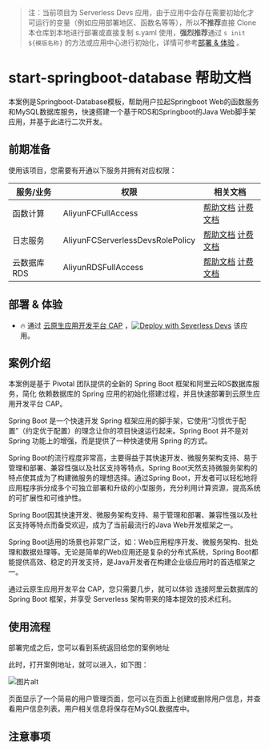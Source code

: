 > 注：当前项目为 Serverless Devs 应用，由于应用中会存在需要初始化才可运行的变量（例如应用部署地区、函数名等等），所以**不推荐**直接 Clone 本仓库到本地进行部署或直接复制 s.yaml 使用，**强烈推荐**通过 `s init ${模版名称}` 的方法或应用中心进行初始化，详情可参考[部署 & 体验](#部署--体验) 。

# start-springboot-database 帮助文档

<description>

本案例是Springboot-Database模板，帮助用户拉起Springboot Web的函数服务和MySQL数据库服务，快速搭建一个基于RDS和Springboot的Java Web脚手架应用，并基于此进行二次开发。

</description>


## 前期准备

使用该项目，您需要有开通以下服务并拥有对应权限：

<service>



| 服务/业务    |  权限  | 相关文档 |
|----------|  --- | --- |
| 函数计算     |  AliyunFCFullAccess | [帮助文档](https://help.aliyun.com/product/2508973.html) [计费文档](https://help.aliyun.com/document_detail/2512928.html) |
| 日志服务     |  AliyunFCServerlessDevsRolePolicy | [帮助文档](https://help.aliyun.com/zh/sls) [计费文档](https://help.aliyun.com/zh/sls/product-overview/billing) |
| 云数据库 RDS |  AliyunRDSFullAccess | [帮助文档](https://help.aliyun.com/zh/rds) [计费文档](https://help.aliyun.com/zh/rds/billing-1/) |

</service>

<remark>



</remark>

<disclaimers>



</disclaimers>

## 部署 & 体验

<appcenter>

- :fire: 通过 [云原生应用开发平台 CAP](https://devs.console.aliyun.com/applications/create?template=start-springboot-cap) ，[![Deploy with Severless Devs](https://img.alicdn.com/imgextra/i1/O1CN01w5RFbX1v45s8TIXPz_!!6000000006118-55-tps-95-28.svg)](https://devs.console.aliyun.com/applications/create?template=start-springboot-cap) 该应用。

</appcenter>
<deploy>


</deploy>

## 案例介绍

<appdetail id="flushContent">

本案例是基于 Pivotal 团队提供的全新的 Spring Boot 框架和阿里云RDS数据库服务，简化 依赖数据库的 Spring 应用的初始化搭建过程，并且快速部署到云原生应用开发平台 CAP。

Spring Boot 是一个快速开发 Spring 框架应用的脚手架，它使用“习惯优于配置”（约定优于配置）的理念让你的项目快速运行起来。Spring Boot 并不是对 Spring 功能上的增强，而是提供了一种快速使用 Spring 的方式。

Spring Boot的流行程度非常高，主要得益于其快速开发、微服务架构支持、易于管理和部署、兼容性强以及社区支持等特点。Spring Boot天然支持微服务架构的特点使其成为了构建微服务的理想选择。通过Spring Boot，开发者可以轻松地将应用程序拆分成多个可独立部署和升级的小型服务，充分利用计算资源，提高系统的可扩展性和可维护性。

Spring Boot因其快速开发、微服务架构支持、易于管理和部署、兼容性强以及社区支持等特点而备受欢迎，成为了当前最流行的Java Web开发框架之一。

Spring Boot适用的场景也非常广泛，如：Web应用程序开发、微服务架构、批处理和数据处理等。无论是简单的Web应用还是复杂的分布式系统，Spring Boot都能提供高效、稳定的开发支持，是Java开发者在构建企业级应用时的首选框架之一。

通过云原生应用开发平台 CAP，您只需要几步，就可以体验 连接阿里云数据库的 Spring Boot 框架，并享受 Serverless 架构带来的降本提效的技术红利。

</appdetail>

## 使用流程

<usedetail id="flushContent">

部署完成之后，您可以看到系统返回给您的案例地址

此时，打开案例地址，就可以进入，如下图：

![图片alt](https://img.alicdn.com/imgextra/i4/O1CN01ikA61Z1S3zApDjeMN_!!6000000002192-0-tps-2834-1594.jpg)

页面显示了一个简易的用户管理页面，您可以在页面上创建或删除用户信息，并查看用户信息列表。用户相关信息将保存在MySQL数据库中。

</usedetail>

## 注意事项

<matters id="flushContent">
</matters>